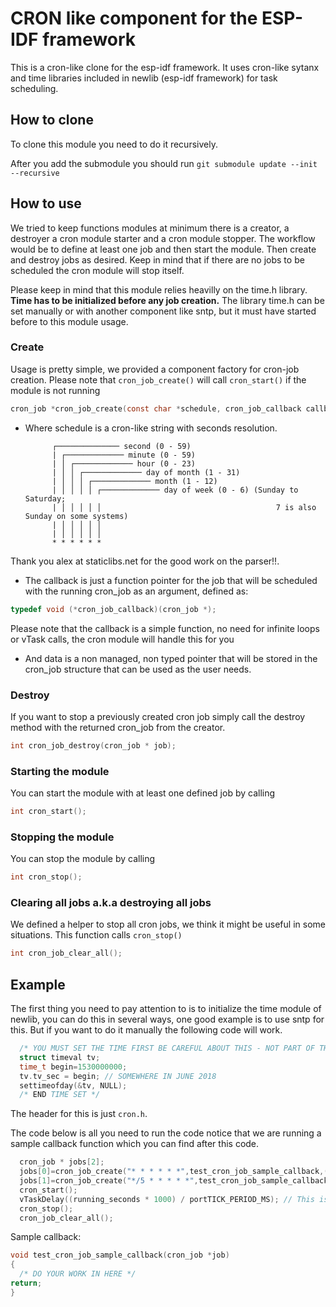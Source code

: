 # CRON like component for the ESP-IDF framework

This is a cron-like clone for the esp-idf framework. It uses cron-like sytanx and time libraries included in newlib (esp-idf framework) for task scheduling.

## How to clone

To clone this module you need to do it recursively.

After you add the submodule you should run `git submodule update --init --recursive`

## How to use

We tried to keep functions modules at minimum there is a creator, a destroyer a cron module starter and a cron module stopper. The workflow would be to define at least one job and then start the module. Then create and destroy jobs as desired. Keep in mind that if there are no jobs to be scheduled the cron module will stop itself.

Please keep in mind that this module relies heavilly on the time.h library. **Time has to be initialized before any job creation.** The library time.h can be set manually or with another component like sntp, but it must have started before to this module usage.

### Create

Usage is pretty simple, we provided a component factory for cron-job creation. Please note that `cron_job_create()` will call `cron_start()` if the module is not running

```C
cron_job *cron_job_create(const char *schedule, cron_job_callback callback, void *data)
```

* Where schedule is a cron-like string with seconds resolution.

            ┌────────────── second (0 - 59)
            | ┌───────────── minute (0 - 59)
            | │ ┌───────────── hour (0 - 23)
            | │ │ ┌───────────── day of month (1 - 31)
            | │ │ │ ┌───────────── month (1 - 12)
            | │ │ │ │ ┌───────────── day of week (0 - 6) (Sunday to Saturday;
            | │ │ │ │ │                                       7 is also Sunday on some systems)
            | │ │ │ │ │
            | │ │ │ │ │
            * * * * * *

Thank you alex at staticlibs.net for the good work on the parser!!.

* The callback is just a function pointer for the job that will be scheduled with the running cron_job as an argument, defined as:

```C
typedef void (*cron_job_callback)(cron_job *);
```

Please note that the callback is a simple function, no need for infinite loops or vTask calls, the cron module will handle this for you

* And data is a non managed, non typed  pointer that will be stored in the cron_job structure that can be used as the user needs.

### Destroy



If you want to stop a previously created cron job simply call the destroy method with the returned cron_job from the creator.



```C
int cron_job_destroy(cron_job * job);
```


### Starting the module

You can start the module with at least one defined job by calling

```C
int cron_start();
```

### Stopping the module

You can stop the module by calling

```C
int cron_stop();
```

### Clearing all jobs a.k.a destroying all jobs

We defined a helper to stop all cron jobs, we think it might be useful in some situations. This function calls `cron_stop()`

```C
int cron_job_clear_all();
```


## Example

The first thing you need to pay attention to is to initialize the time module of newlib, you can do this in several ways, one good example is to use sntp for this. But if you want to do it manually the following code will work.

```C
  /* YOU MUST SET THE TIME FIRST BE CAREFUL ABOUT THIS - NOT PART OF THE MODULE*/
  struct timeval tv;
  time_t begin=1530000000;
  tv.tv_sec = begin; // SOMEWHERE IN JUNE 2018
  settimeofday(&tv, NULL);
  /* END TIME SET */
```

The header for this is just `cron.h`.

The code below is all you need to run the code notice that we are running a sample callback function which you can find after this code.

```C
  cron_job * jobs[2];
  jobs[0]=cron_job_create("* * * * * *",test_cron_job_sample_callback,(void *)0);
  jobs[1]=cron_job_create("*/5 * * * * *",test_cron_job_sample_callback,(void *)10000);
  cron_start();
  vTaskDelay((running_seconds * 1000) / portTICK_PERIOD_MS); // This is just to emulate a delay between the calls
  cron_stop();
  cron_job_clear_all();
```

Sample callback:

```C
void test_cron_job_sample_callback(cron_job *job)
{
  /* DO YOUR WORK IN HERE */
return;
}
```
